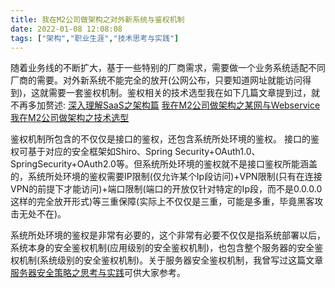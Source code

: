 ```yaml
---
title: 我在M2公司做架构之对外新系统与鉴权机制
date: 2022-01-08 12:08:08
tags: ["架构","职业生涯","技术思考与实践"]
---
```


随着业务线的不断扩大，基于一些特别的厂商需求，需要做一个业务系统适配不同厂商的需要。对外新系统不能完全的放开(公网公布，只要知道网址就能访问得到)，这就需要一套鉴权机制。鉴权相关的技术选型我在如下几篇文章提到过，就不再多加赘述:
[深入理解SaaS之架构篇](https://youcongtech.com/2021/08/02/%E6%B7%B1%E5%85%A5%E7%90%86%E8%A7%A3SaaS%E4%B9%8B%E6%9E%B6%E6%9E%84%E7%AF%87/)
[我在M2公司做架构之某网与Webservice](https://youcongtech.com/2021/10/30/%E6%88%91%E5%9C%A8M2%E5%85%AC%E5%8F%B8%E5%81%9A%E6%9E%B6%E6%9E%84%E4%B9%8B%E6%9F%90%E7%BD%91%E4%B8%8EWebservice/)
[我在M2公司做架构之技术选型](https://youcongtech.com/2021/10/14/%E6%88%91%E5%9C%A8M2%E5%85%AC%E5%8F%B8%E5%81%9A%E6%9E%B6%E6%9E%84%E4%B9%8B%E6%8A%80%E6%9C%AF%E9%80%89%E5%9E%8B/)
<!--more-->

鉴权机制所包含的不仅仅是接口的鉴权，还包含系统所处环境的鉴权。
接口的鉴权可基于对应的安全框架如Shiro、Spring Security+OAuth1.0、SpringSecurity+OAuth2.0等。但系统所处环境的鉴权就不是接口鉴权所能涵盖的，系统所处环境的鉴权需要IP限制(仅允许某个Ip段访问)+VPN限制(只有在连接VPN的前提下才能访问)+端口限制(端口的开放仅针对特定的Ip段，而不是0.0.0.0这样的完全放开形式)等三重保障(实际上不仅仅是三重，可能是多重，毕竟黑客攻击无处不在)。

系统所处环境的鉴权是非常有必要的，这个非常有必要不仅仅是指系统部署以后，系统本身的安全鉴权机制(应用级别的安全鉴权机制)，也包含整个服务器的安全鉴权机制(系统级别的安全鉴权机制)。关于服务器安全鉴权机制，我曾写过这篇文章[服务器安全策略之思考与实践](https://youcongtech.com/2021/07/16/%E6%9C%8D%E5%8A%A1%E5%99%A8%E5%AE%89%E5%85%A8%E7%AD%96%E7%95%A5%E4%B9%8B%E6%80%9D%E8%80%83%E4%B8%8E%E5%AE%9E%E8%B7%B5/)可供大家参考。